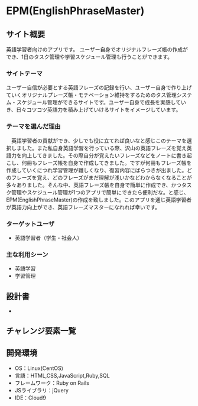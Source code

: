 # EPM(EnglishPhraseMaster)

## サイト概要
英語学習者向けのアプリです。
ユーザー自身でオリジナルフレーズ帳の作成ができ、1日のタスク管理や学習スケジュール管理も行うことができます。
### サイトテーマ
ユーザー自信が必要とする英語フレーズの記録を行い、ユーザー自身で作り上げていくオリジナルプレーズ帳・モチベーション維持をするためのタス管理システム・スケジュール管理ができるサイトです。ユーザー自身で成長を実感していき、日々コツコツ英語力を積み上げていけるサイトをイメージしています。

### テーマを選んだ理由
　英語学習者の貢献ができ、少しでも役に立てれば良いなと感じこのテーマを選択しました。また私自身英語学習を行っている際、沢山の英語フレーズを覚え英語力を向上してきました。その際自分が覚えたいフレーズなどをノートに書き起こし、何冊もフレーズ帳を自身で作成してきました。ですが何冊もフレーズ帳を作成していくにつれ学習管理が難しくなり、復習内容にばらつきが出ました。どのフレーズを覚え、どのフレーズがまだ理解が浅いかなどわからなくなることが多々ありました。そんな中、英語フレーズ帳を自身で簡単に作成でき、かつタスク管理やスケジュール管理が1つのアプリで簡単にできたら便利だな。と感じ、EPM(EnglishPhraseMaster)の作成を致しました。このアプリを通じ英語学習者が英語力向上ができ、英語フレーズマスターになれれば幸いです。

### ターゲットユーザ
- 英語学習者（学生・社会人）

### 主な利用シーン
- 英語学習
- 学習管理

## 設計書
- 

## チャレンジ要素一覧


## 開発環境
- OS：Linux(CentOS)
- 言語：HTML,CSS,JavaScript,Ruby,SQL
- フレームワーク：Ruby on Rails
- JSライブラリ：jQuery
- IDE：Cloud9
